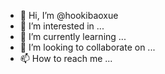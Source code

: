 - 👋 Hi, I’m @hookibaoxue
- 👀 I’m interested in ...
- 🌱 I’m currently learning ...
- 💞️ I’m looking to collaborate on ...
- 📫 How to reach me ...

<!---
hookibaoxue/hookibaoxue is a ✨ special ✨ repository because its `README.md` (this file) appears on your GitHub profile.
You can click the Preview link to take a look at your changes.
--->
